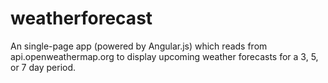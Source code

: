 # weatherforecast

An single-page app (powered by Angular.js) which reads from api.openweathermap.org to display upcoming weather forecasts for a 3, 5, or 7 day period.
